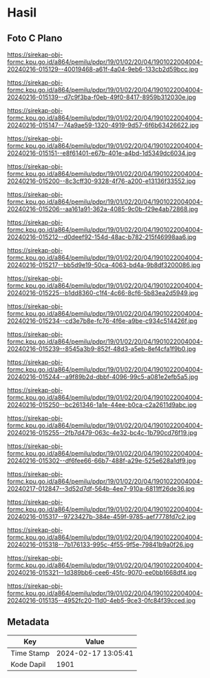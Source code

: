 # Hasil

## Foto C Plano

https://sirekap-obj-formc.kpu.go.id/a864/pemilu/pdpr/19/01/02/20/04/1901022004004-20240216-015129--40019468-a61f-4a04-9eb6-133cb2d59bcc.jpg

https://sirekap-obj-formc.kpu.go.id/a864/pemilu/pdpr/19/01/02/20/04/1901022004004-20240216-015139--d7c9f3ba-f0eb-49f0-8417-8959b312030e.jpg

https://sirekap-obj-formc.kpu.go.id/a864/pemilu/pdpr/19/01/02/20/04/1901022004004-20240216-015147--74a9ae59-1320-4919-9d57-6f6b63426622.jpg

https://sirekap-obj-formc.kpu.go.id/a864/pemilu/pdpr/19/01/02/20/04/1901022004004-20240216-015151--e8f61401-e67b-401e-a4bd-1d5349dc6034.jpg

https://sirekap-obj-formc.kpu.go.id/a864/pemilu/pdpr/19/01/02/20/04/1901022004004-20240216-015200--8c3cff30-9328-4f76-a200-e13136f33552.jpg

https://sirekap-obj-formc.kpu.go.id/a864/pemilu/pdpr/19/01/02/20/04/1901022004004-20240216-015206--aa161a91-362a-4085-9c0b-f29e4ab72868.jpg

https://sirekap-obj-formc.kpu.go.id/a864/pemilu/pdpr/19/01/02/20/04/1901022004004-20240216-015212--d0deef92-154d-48ac-b782-215f46998aa6.jpg

https://sirekap-obj-formc.kpu.go.id/a864/pemilu/pdpr/19/01/02/20/04/1901022004004-20240216-015217--bb5d9e19-50ca-4063-bd4a-9b8df3200086.jpg

https://sirekap-obj-formc.kpu.go.id/a864/pemilu/pdpr/19/01/02/20/04/1901022004004-20240216-015225--b1dd8360-c1f4-4c66-8cf6-5b83ea2d5949.jpg

https://sirekap-obj-formc.kpu.go.id/a864/pemilu/pdpr/19/01/02/20/04/1901022004004-20240216-015234--cd3e7b8e-fc76-4f6e-a9be-c934c514426f.jpg

https://sirekap-obj-formc.kpu.go.id/a864/pemilu/pdpr/19/01/02/20/04/1901022004004-20240216-015239--8545a3b9-852f-48d3-a5eb-8ef4cfa1f9b0.jpg

https://sirekap-obj-formc.kpu.go.id/a864/pemilu/pdpr/19/01/02/20/04/1901022004004-20240216-015244--a9f89b2d-dbbf-4096-99c5-a081e2efb5a5.jpg

https://sirekap-obj-formc.kpu.go.id/a864/pemilu/pdpr/19/01/02/20/04/1901022004004-20240216-015250--bc261346-1a1e-44ee-b0ca-c2a2611d9abc.jpg

https://sirekap-obj-formc.kpu.go.id/a864/pemilu/pdpr/19/01/02/20/04/1901022004004-20240216-015255--2fb7d479-063c-4e32-bc4c-1b790cd76f19.jpg

https://sirekap-obj-formc.kpu.go.id/a864/pemilu/pdpr/19/01/02/20/04/1901022004004-20240216-015302--df6fee66-66b7-488f-a29e-525e628a1df9.jpg

https://sirekap-obj-formc.kpu.go.id/a864/pemilu/pdpr/19/01/02/20/04/1901022004004-20240217-012847--3d52d7df-564b-4ee7-910a-6811ff26de36.jpg

https://sirekap-obj-formc.kpu.go.id/a864/pemilu/pdpr/19/01/02/20/04/1901022004004-20240216-015317--9723427b-384e-459f-9785-aef7778fd7c2.jpg

https://sirekap-obj-formc.kpu.go.id/a864/pemilu/pdpr/19/01/02/20/04/1901022004004-20240216-015318--7b176133-995c-4f55-9f5e-79841b9a0f26.jpg

https://sirekap-obj-formc.kpu.go.id/a864/pemilu/pdpr/19/01/02/20/04/1901022004004-20240216-015321--1d389bb6-cee6-45fc-9070-ee0bb1668df4.jpg

https://sirekap-obj-formc.kpu.go.id/a864/pemilu/pdpr/19/01/02/20/04/1901022004004-20240216-015135--4952fc20-11d0-4eb5-9ce3-0fc84f39cced.jpg


## Metadata

| Key        | Value               |
| ---------- | ------------------- |
| Time Stamp | 2024-02-17 13:05:41 |
| Kode Dapil | 1901                |



